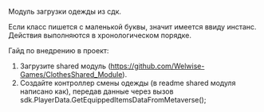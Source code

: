 Модуль загрузки одежды из сдк.

Если класс пишется с маленькой буквы, значит имеется ввиду инстанс. Действия выполняются в хронологическом порядке.

Гайд по внедрению в проект:

1. Загрузите shared модуль (https://github.com/Welwise-Games/ClothesShared_Module).
2. Создайте контроллер смены одежды (в readme shared модуля написано как), передав данные через вызов sdk.PlayerData.GetEquippedItemsDataFromMetaverse();
